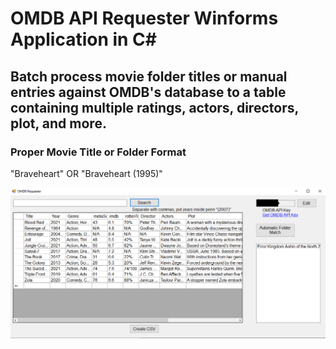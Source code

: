 # OMDB API Requester Winforms Application in C#

## Batch process movie folder titles or manual entries against OMDB's database to a table containing multiple ratings, actors, directors, plot, and more.

### Proper Movie Title or Folder Format

"Braveheart"  OR "Braveheart (1995)"

![alt text](https://raw.githubusercontent.com/jatoran/omdbRequester/main/images/omdbReqSS1.png)

